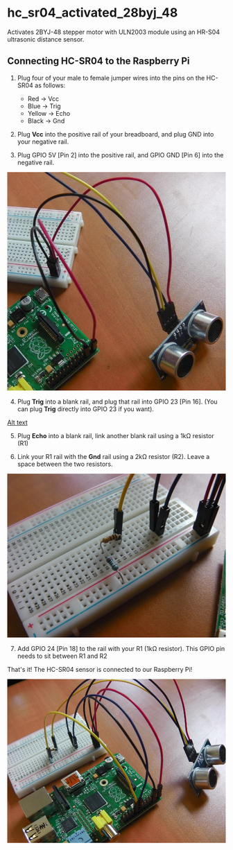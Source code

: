 # hc_sr04_activated_28byj_48
Activates 2BYJ-48 stepper motor with ULN2003 module using an HR-S04 ultrasonic distance sensor.

## Connecting HC-SR04 to the Raspberry Pi
1. Plug four of your male to female jumper wires into the pins on the HC-SR04 as follows:
     - Red -> Vcc
     - Blue -> Trig
     - Yellow -> Echo
     - Black -> Gnd

2. Plug **Vcc** into the positive rail of your breadboard, and plug GND into your negative rail.

3. Plug GPIO 5V [Pin 2] into the positive rail, and GPIO GND [Pin 6] into the negative rail.

![Alt text](https://github.com/frankenwino/hc_sr04_activated_28byj_48/raw/master/hc_sr04_activated_28byj_48/images/3.%20hc-sr04-tut-4_1024x1024.jpg)

4. Plug **Trig** into a blank rail, and plug that rail into GPIO 23 [Pin 16]. (You can plug **Trig** directly into GPIO 23 if you want).

[Alt text](https://github.com/frankenwino/hc_sr04_activated_28byj_48/raw/master/hc_sr04_activated_28byj_48/images/4.%20hc-sr04-tut-5_1024x1024.jpg)

5. Plug **Echo** into a blank rail, link another blank rail using a 1kΩ resistor (R1)

6. Link your R1 rail with the **Gnd** rail using a 2kΩ resistor (R2). Leave a space between the two resistors.

![Alt text](https://github.com/frankenwino/hc_sr04_activated_28byj_48/raw/master/hc_sr04_activated_28byj_48/images/6.%20hc-sr04-tut-6_1024x1024.jpg)

7. Add GPIO 24 [Pin 18] to the rail with your R1 (1kΩ resistor). This GPIO pin needs to sit between R1 and R2

That's it! The HC-SR04 sensor is connected to our Raspberry Pi!

![Alt text](https://github.com/frankenwino/hc_sr04_activated_28byj_48/raw/master/hc_sr04_activated_28byj_48/images/8.%20hc-sr04-tut-8_1024x1024.jpg)
